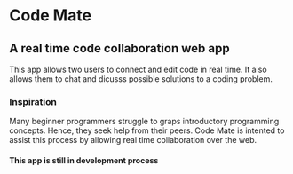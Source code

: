# Code Mate

## A real time code collaboration web app

This app allows two users to connect and edit code in real time. It also allows them to chat and dicusss possible solutions to a coding problem.

### Inspiration

Many beginner programmers struggle to graps introductory programming concepts. Hence, they seek help from their peers. Code Mate is intented to assist this process by allowing real time collaboration over the web.

#### This app is still in development process

